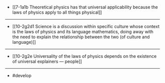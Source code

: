 - [[7-1a1b Theoretical physics has that universal applicability because the laws of physics apply to all things physical]]
---
- [[10-2g2d1 Science is a discussion within specific culture whose context is the laws of physics and its language mathematics, doing away with the need to explain the relationship between the two (of culture and language)]]
---
- [[10-2g2e Universality of the laws of physics depends on the existence of universal explainers — people]]
---
- #develop
